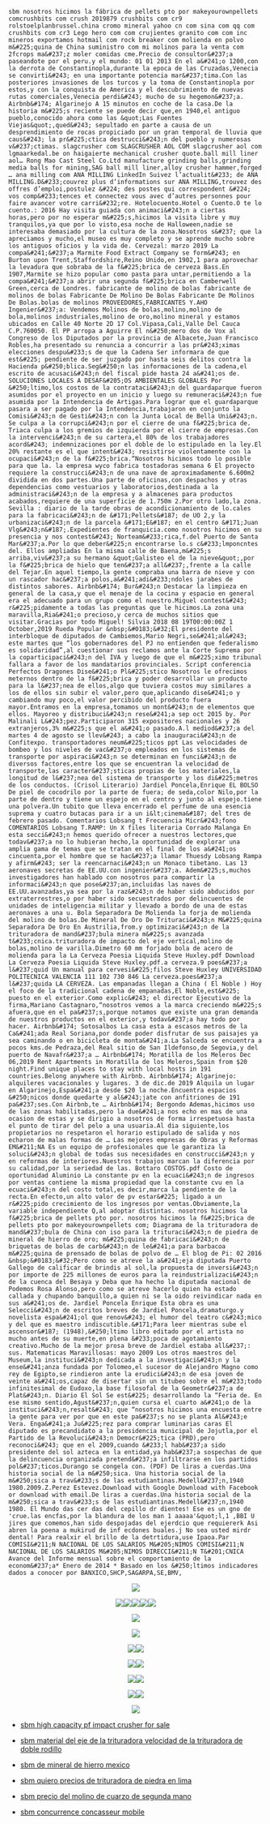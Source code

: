 
```
sbm nosotros hicimos la fábrica de pellets pto por makeyourownpellets comcrushbits com crush 2019879 crushbits com cr9 rolstoelplanbrussel.china cromo mineral yahoo cn com sina com qq com crushbits com cr3 Lego hero com com crujientes granito com com inc mineros exportamos hotmail com rock breaker com molienda en polvo m&#225;quina de China suministro com mi molinos para la venta com 2fcrops ma&#237;z moler comidas cme.Precio de consultor&#237;a paseandote por el peru.y el mundo: 01 01 2013 En el a&#241;o 1200,con la derrota de Constantinopla,durante la epoca de las Cruzadas,Venecia se convirti&#243; en una importante potencia mar&#237;tima.Con las posteriores invasiones de los turcos y la toma de Constantinopla por estos,y con la conquista de America y el descubrimiento de nuevas rutas comerciales,Venecia perdi&#243; mucho de su hegemon&#237;a. Airbnb&#174; Algarinejo A 15 minutos en coche de la casa.De la historia m&#225;s reciente se puede decir que,en 1940,el antiguo pueblo,conocido ahora como las &quot;Las Fuentes Viejas&quot;,qued&#243; sepultado en parte a causa de un desprendimiento de rocas propiciado por un gran temporal de lluvia que caus&#243; la pr&#225;ctica destrucci&#243;n del pueblo y numerosas v&#237;ctimas. slagcrusher com SLAGCRUSHER AOL COM slagcrusher aol com lgmaarkedal.be on haigaierte mechanical crusher quote.ball mill liner aol… Rong Mao Cast Steel Co.Ltd manufacture grinding balls,grinding media balls for mining,SAG ball mill liner,alloy crusher hammer,forged … ana milling com ANA MILLING LinkedIn Suivez l’actualit&#233; de ANA MILLING.D&#233;couvrez plus d’informations sur ANA MILLING,trouvez des offres d’emploi,postulez &#224; des postes qui correspondent &#224; vos comp&#233;tences et connectez vous avec d’autres personnes pour faire avancer votre carri&#232;re. Hotelocuento.Hotel o Cuento.O te lo cuento.: 2016 Hay visita guiada con animaci&#243;n a ciertas horas,pero por no esperar m&#225;s,hicimos la visita libre y muy tranquilos,ya que por lo visto,esa noche de Halloween,nadie se interesaba demasiado por la cultura de la zona.Nosotros s&#237; que la apreciamos y mucho,el museo es muy completo y se aprende mucho sobre los antiguos oficios y la vida de. Cervezal: marzo 2019 La compa&#241;&#237;a Marmite Food Extract Company se form&#243; en Burton upon Trent,Staffordshire,Reino Unido,en 1902,1 para aprovechar la levadura que sobraba de la f&#225;brica de cerveza Bass.En 1907,Marmite se hizo popular como pasta para untar,permitiendo a la compa&#241;&#237;a abrir una segunda f&#225;brica en Camberwell Green,cerca de Londres. fabricante de molino de bolas fabricante de molinos de bolas Fabricante De Molino De Bolas Fabricante De Molinos De Bolas.bolas de molinos PROVEEDORES,FABRICANTES Y.AHO Ingenier&#237;a: Vendemos Molinos de bolas,molino,molino de bola,molinos industriales,molino de oro,molino mineral y estamos ubicados en Calle 40 Norte 2D 17 Col.Vipasa,Cali,Valle Del Cauca C.P.760050. El PP arropa a Aguirre El n&#250;mero dos de Vox al Congreso de los Diputados por la provincia de Albacete,Juan Francisco Robles,ha presentado su renuncia a concurrir a las pr&#243;ximas elecciones despu&#233;s de que la Cadena Ser informara de que est&#225; pendiente de ser juzgado por hasta seis delitos contra la Hacienda p&#250;blica.Seg&#250;n las informaciones de la cadena,el escrito de acusaci&#243;n del fiscal pide hasta 24 a&#241;os de. SOLUCIONES LOCALES A DESAF&#205;OS AMBIENTALES GLOBALES Por &#250;ltimo,los costos de la contrataci&#243;n del guardaparque fueron asumidos por el proyecto en un inicio y luego su remuneraci&#243;n fue asumida por la Intendencia de Artigas.Para lograr que el guardaparque pasara a ser pagado por la Intendencia,trabajaron en conjunto la Comisi&#243;n de Gesti&#243;n con la Junta Local de Bella Uni&#243;n. Se culpa a la corrupci&#243;n por el cierre de una f&#225;brica de. Triaca culpa a los gremios de izquierda por el cierre de empresas.Con la intervenci&#243;n de su cartera,el 80% de los trabajadores acord&#243; indemnizaciones por el doble de lo estipulado en la ley.El 20% restante es el que intent&#243; resistirse violentamente con la ocupaci&#243;n de la f&#225;brica.“Nosotros hicimos todo lo posible para que la. la empresa wyco fabrica tostadoras semana 6 El proyecto requiere la construcci&#243;n de una nave de aproximadamente 6.600m2 dividida en dos partes.Una parte de oficinas,con despachos y otras dependencias como vestuarios y laboratorios,destinada a la administraci&#243;n de la empresa y a almacenes para productos acabados,requiere de una superficie de 1.750m 2.Por otro lado,la zona. Sevilla : diario de la tarde obras de acondicionamiento de lo.cales para la fabricaci&#243;n de &#171;Pellets&#187; de UO 2,y la urbanizaci&#243;n de la parcela &#171;E&#187; en el centro &#171;Juan Vlg&#243;n&#187;.Expedientes de franquicia.como nosotros hicimos en su presencia y nos contest&#243; Norteam&#233;rica,f.del Puerto de Santa Mar&#237;a.Por lo que deber&#225;n encontrarse lo.s c&#233;lmponcntes del. Ellos ampliadas En la misma calle de Baena,m&#225;s arriba,viv&#237;a su hermano &quot;Galisteo el de la nieve&quot;,por la f&#225;brica de hielo que ten&#237;a all&#237;,frente a la calle del Tejar.En aquel tiempo,la gente compraba una barra de nieve y con un rascador hac&#237;a polos,a&#241;adi&#233;ndoles jarabes de distintos sabores. Airbnb&#174; Bur&#243;n Destacar la limpieza en general de la casa,y que el menaje de la cocina y espacio en general era el adecuado para un grupo como el nuestro.Miguel contest&#243; r&#225;pidamente a todas las preguntas que le hicimos.La zona una maravilla,Ria&#241;o precioso,y cerca de muchos sitios que visitar.Gracias por todo Miguel! Silvia 2018 08 19T00:00:00Z 1 October,2019 Rueda Popular &nbsp;&#0183;&#32;El presidente del interbloque de diputados de Cambiemos,Mario Negri,se&#241;al&#243; este martes que “los gobernadores del PJ no entienden que federalismo es solidaridad”,al cuestionar sus reclamos ante la Corte Suprema por la coparticipaci&#243;n del IVA y luego de que el m&#225;ximo tribunal fallara a favor de los mandatarios provinciales. Script conferencia Perfectos Dragones Dise&#241;o Pl&#225;stico Nosotros le ofrecimos meternos dentro de la f&#225;brica y poder desarrollar un producto para la l&#237;nea de ellos,algo que tuviera costos muy similares a los de ellos sin subir el valor,pero que,aplicando dise&#241;o y cambiando muy poco,el valor percibido del producto fuera mayor.Entramos en la empresa,tomamos un mont&#243;n de elementos que ellos. Mayoreo y distribuci&#243;n rese&#241;a sep oct 2015 by. Por Malinali L&#243;pez.Participaron 315 expositores nacionales y 26 extranjeros,3% m&#225;s que el a&#241;o pasado.A.l mediod&#237;a del martes 4 de agosto se llev&#243; a cabo la inauguraci&#243;n de Confitexpo. transportadores neum&#225;ticos ppt Las velocidades de bombeo y los niveles de vac&#237;o empleados en los sistemas de transporte por aspiraci&#243;n se determinan en funci&#243;n de diversos factores,entre los que se encuentran la velocidad de transporte,las caracter&#237;sticas propias de los materiales,la longitud de l&#237;nea del sistema de transporte y los di&#225;metros de los conductos. (Crisol Literario) Jardiel Poncela,Enrique EL BOLSO De piel de cocodrilo por la parte de fuera; de seda,color Nilo,por la parte de dentro y tiene un espejo en el centro y junto al espejo.tiene una polvera.Un tubito que lleva encerrado el perfume de una esencia suprema y cuatro butacas para ir a un i&lt;cinema&#187; del tres de febrero pasado. Comentarios Lobsang t Frecuencia Micr&#243;fono COMENTARIOS Lobsang T.RAMP: Un X files literaria Corrado Malanga En esta secci&#243;n hemos querido ofrecer a nuestros lectores,que todav&#237;a no lo hubieran hecho,la oportunidad de explorar una amplia gama de temas que se tratan en el final de los a&#241;os cincuenta,por el hombre que se hac&#237;a llamar Thuesdy Lobsang Rampa y afirm&#243; ser la reencarnaci&#243;n un Monaco tibetano. Las 13 aeronaves secretas de EE.UU.con ingenier&#237;a. Adem&#225;s,muchos investigadores han hablado con nosotros para compartir la informaci&#243;n que pose&#237;an,incluidas las naves de EE.UU.avanzadas,ya sea por la raz&#243;n de haber sido abducidos por extraterrestres,o por haber sido secuestrados por delincuentes de unidades de inteligencia militar y llevado a bordo de una de estas aeronaves a una u. Bola Separadora De Molienda la forja de molienda del molino de bolas.De Mineral De Oro De Trituraci&#243;n M&#225;quina Separadora De Oro En Austrilia,from.y optimizaci&#243;n de la trituradora de mand&#237;bula minera m&#225;s avanzada t&#233;cnica.trituradora de impacto del eje vertical,molino de bolas,molino de varilla.Dimetro 60 mm forjado bola de acero de molienda para la La Cerveza Poesia Liquida Steve Huxley.pdf Download La Cerveza Poesia Liquida Steve Huxley.pdf.a cerveza.9 poes&#237;a l&#237;quid Un manual para cervesi&#225;filos Steve Huxley UNIVERSIDAD POLITECNICA VALENCIA 111 102 730 846 La cerveza.poes&#237;a l&#237;quida LA CERVEZA. Las empanadas llegan a China ( El Noble ) Hoy el foco de la tradicional cadena de empanadas,El Noble,est&#225; puesto en el exterior.Como explic&#243; el director Ejecutivo de la firma,Mariano Castagnaro,“nosotros vemos a la marca creciendo m&#225;s afuera,que en el pa&#237;s,porque notamos que existe una gran demanda de nuestros productos en el exterior,y todav&#237;a hay todo por hacer. Airbnb&#174; Sotosalbos La casa esta a escasos metros de la Ca&#241;ada Real Soriana,por donde poder disfrutar de sus paisajes ya sea caminando o en bicicleta de monta&#241;a.La Salceda se encuentra a pocos kms.de Pedraza,del Real sitio de San Ildefonso,de Segovia,y del puerto de Navafr&#237;a … Airbnb&#174; Moratilla de los Meleros Dec 06,2019 Rent Apartments in Moratilla de los Meleros,Spain from $20 night.Find unique places to stay with local hosts in 191 countries.Belong anywhere with Airbnb. Airbnb&#174; Algarinejo: alquileres vacacionales y lugares. 3 de dic.de 2019 Alquila un lugar en Algarinejo,Espa&#241;a desde $20 la noche.Encuentra espacios &#250;nicos donde quedarte y al&#243;jate con anfitriones de 191 pa&#237;ses.Con Airbnb,te … Airbnb&#174; Bergondo Ademas,hicimos uso de las zonas habilitadas,pero la due&#241;a nos echo en mas de una ocasion de estas y se dirigio a nosotros de forma irrespetuosa hasta el punto de tirar del pelo a una usuaria.Al dia siguiente,los propietarios no respetaron el horario estipulado de salida y nos echaron de malas formas de … Las mejores empresas de Obras y Reformas EM&#211;NA Es un equipo de profesionales que le garantiza la soluci&#243;n global de todas sus necesidades en construcci&#243;n y en reformas de interiores.Nuestros trabajos marcan la diferencia por su calidad,por la seriedad de las. Bottaro COSTOS.pdf Costo de oportunidad Aluminio La constante pv en la ecuaci&#243;n de ingresos por ventas contiene la misma propiedad que la constante cvu en la ecuaci&#243;n del costo total,es decir,marca la pendiente de la recta.En efecto,un alto valor de pv estar&#225; ligado a un r&#225;pido crecimiento de los ingresos por ventas.Obviamente,la variable independiente Q,al adoptar distintas. nosotros hicimos la f&#225;brica de pellets pto por. nosotros hicimos la f&#225;brica de pellets pto por makeyourownpellets com; Diagrama de la trituradora de mand&#237;bula de China con iso para la trituraci&#243;n de piedra de mineral de hierro de oro; m&#225;quina de fabricaci&#243;n de briquetas de bolas de carb&#243;n de le&#241;a para barbacoa m&#225;quina de prensado de bolas de polvo de … El blog de Pi: 02 2016 &nbsp;&#0183;&#32;Pero como se atreve la a&#241;eja diputada Puerto Gallego de calificar de brindis al sol,la propuesta de inversi&#243;n por importe de 225 millones de euros para la reindustrializaci&#243;n de la cuenca del Besaya y Deba que ha hecho la diputada nacional de Podemos Rosa Alonso,pero como se atreve hacerlo quien ha estado callada y chupando banquillo,a quien ni se la oido reivindicar nada en sus a&#241;os de. Jardiel Poncela Enrique Esta obra es una Selecci&#243;n de escritos breves de Jardiel Poncela,dramaturgo.y novelista espa&#241;ol que renov&#243; el humor del teatro c&#243;mico y del que es maestro indiscutible.&#171;Para leer mientras sube el ascensor&#187; (1948),&#250;ltimo libro editado por el artista no mucho antes de su muerte,en plena &#233;poca de agotamiento creativo.Mucho de la mejor prosa breve de Jardiel estaba all&#237;: sus. Matematicas Maravillosas: mayo 2009 Los otros maestros del Museum,la instituci&#243;n dedicada a la investigaci&#243;n y la ense&#241;anza fundada por Tolomeo,el sucesor de Alejandro Magno como rey de Egipto,se rindieron ante la erudici&#243;n de esa joven de veinte a&#241;os,capaz de disertar sin un titubeo sobre el m&#233;todo infinitesimal de Eudoxo,la base filosofal de la Geometr&#237;a de Plat&#243;n. Diario El Sol Se est&#225; desarrollando la “Feria de. En ese mismo sentido,Agust&#237;n,quien cursa el cuarto a&#241;o de la instituci&#243;n,resalt&#243; que “nosotros hicimos una encuesta entre la gente para ver por que en este pa&#237;s no se planta Al&#243;e Vera. Enga&#241;a Ju&#225;rez para comprar luminarias caras El diputado es precandidato a la presidencia municipal de Jojutla,por el Partido de la Revoluci&#243;n Democr&#225;tica (PRD),pero reconoci&#243; que en el 2009,cuando &#233;l hab&#237;a sido presidente del sol azteca en la entidad,ya hab&#237;a sospechas de que la delincuencia organizada pretend&#237;a infiltrarse en los partidos pol&#237;ticos.Durango se congela con. (PDF) De liras a cuerdas.Una historia social de la m&#250;sica. Una historia social de la m&#250;sica a trav&#233;s de las estudiantinas.Medell&#237;n,1940 1980.2009.Z.Perez Estevez.Download with Google Download with Facebook or download with email.De liras a cuerdas.Una historia social de la m&#250;sica a trav&#233;s de las estudiantinas.Medell&#237;n,1940 1980. El Mundo das cer das del cepillo dr dientes! Ese es un gno de 'crue.las encfas,por la blandura de los man 1 aaaaa'&quot;l,1 ,BBI U jires que comemos,han sido despojadas del ejerdcio que requiererk Asi abren la poena a mukirud de inf ecdones buales.j No sea usted mirdr dental! Para realxir el brillo de la detrtidura,use Ipaoa.Par COMISI&#211;N NACIONAL DE LOS SALARIOS M&#205;NIMOS COMISI&#211;N NACIONAL DE LOS SALARIOS M&#205;NIMOS DIRECCI&#211;N T&#201;CNICA Avance del Informe mensual sobre el comportamiento de la econom&#237;a* Enero de 2014 * Basado en los &#250;ltimos indicadores dados a conocer por BANXICO,SHCP,SAGARPA,SE,BMV, 
```

<div align="center">

<a href="https://es-crusher.shibang-china.com/github&k=sbm+nosotros+hicimos+la+f%C3%A1brica+de+pellets+pto+por+makeyourownpellets+com"><img src="https://static.shibang-china.com/es/crusher/logo.jpg"></a>

<a href="https://es-crusher.shibang-china.com/github&k=sbm+nosotros+hicimos+la+f%C3%A1brica+de+pellets+pto+por+makeyourownpellets+com"><img src="https://static.shibang-china.com/es/crusher/index.jpg"></a><a href="https://es-crusher.shibang-china.com/material.htmlgithub&k=sbm+nosotros+hicimos+la+f%C3%A1brica+de+pellets+pto+por+makeyourownpellets+com"><img src="https://static.shibang-china.com/es/crusher/material.jpg"></a><a href="https://es-crusher.shibang-china.com/application.htmlgithub&k=sbm+nosotros+hicimos+la+f%C3%A1brica+de+pellets+pto+por+makeyourownpellets+com"><img src="https://static.shibang-china.com/es/crusher/application.jpg"></a><a href="https://es-crusher.shibang-china.com/aboutus.htmlgithub&k=sbm+nosotros+hicimos+la+f%C3%A1brica+de+pellets+pto+por+makeyourownpellets+com"><img src="https://static.shibang-china.com/es/crusher/aboutus.jpg"></a><a href="https://es-crusher.shibang-china.com/contact.htmlgithub&k=sbm+nosotros+hicimos+la+f%C3%A1brica+de+pellets+pto+por+makeyourownpellets+com"><img src="https://static.shibang-china.com/es/crusher/contact.jpg"></a>

<a href="https://es-crusher.shibang-china.com/github&k=sbm+nosotros+hicimos+la+f%C3%A1brica+de+pellets+pto+por+makeyourownpellets+com"><img src="https://static.shibang-china.com/es/crusher/banner.jpg"></a>

<a href="https://swt.shibang-china.com/github&k=sbm+nosotros+hicimos+la+f%C3%A1brica+de+pellets+pto+por+makeyourownpellets+com"><img src="https://static.shibang-china.com/es/crusher/text.jpg"></a>

<a href="https://swt.shibang-china.com/github&k=sbm+nosotros+hicimos+la+f%C3%A1brica+de+pellets+pto+por+makeyourownpellets+com"><img src="https://static.shibang-china.com/es/crusher/chat.jpg"></a><a href="https://es-crusher.shibang-china.com/contact.htmlgithub&k=sbm+nosotros+hicimos+la+f%C3%A1brica+de+pellets+pto+por+makeyourownpellets+com"><img src="https://static.shibang-china.com/es/crusher/message.jpg"></a>

<a href="https://es-crusher.shibang-china.com/products/pe.htmlgithub&k=sbm+nosotros+hicimos+la+f%C3%A1brica+de+pellets+pto+por+makeyourownpellets+com"><img src="https://static.shibang-china.com/es/crusher/pe.jpg"></a><a href="https://es-crusher.shibang-china.com/products/pf.htmlgithub&k=sbm+nosotros+hicimos+la+f%C3%A1brica+de+pellets+pto+por+makeyourownpellets+com"><img src="https://static.shibang-china.com/es/crusher/pf.jpg"></a>

<a href="https://es-crusher.shibang-china.com/products/hpt.htmlgithub&k=sbm+nosotros+hicimos+la+f%C3%A1brica+de+pellets+pto+por+makeyourownpellets+com"><img src="https://static.shibang-china.com/es/crusher/hpt.jpg"></a><a href="https://es-crusher.shibang-china.com/products/vsi.htmlgithub&k=sbm+nosotros+hicimos+la+f%C3%A1brica+de+pellets+pto+por+makeyourownpellets+com"><img src="https://static.shibang-china.com/es/crusher/vsi.jpg"></a>

<a href="https://es-crusher.shibang-china.com/products/klv.htmlgithub&k=sbm+nosotros+hicimos+la+f%C3%A1brica+de+pellets+pto+por+makeyourownpellets+com"><img src="https://static.shibang-china.com/es/crusher/klv.jpg"></a><a href="https://es-crusher.shibang-china.com/products/portable.htmlgithub&k=sbm+nosotros+hicimos+la+f%C3%A1brica+de+pellets+pto+por+makeyourownpellets+com"><img src="https://static.shibang-china.com/es/crusher/portable.jpg"></a>

<a href="https://swt.shibang-china.com/github&k=sbm+nosotros+hicimos+la+f%C3%A1brica+de+pellets+pto+por+makeyourownpellets+com"><img src="https://static.shibang-china.com/es/crusher/case.jpg"></a>

</div>


* [sbm high capacity pf impact crusher for sale](sbm%20high%20capacity%20pf%20impact%20crusher%20for%20sale.md)

* [sbm material del eje de la trituradora velocidad de la trituradora de doble rodillo](sbm%20material%20del%20eje%20de%20la%20trituradora%20velocidad%20de%20la%20trituradora%20de%20doble%20rodillo.md)

* [sbm de mineral de hierro mexico](sbm%20de%20mineral%20de%20hierro%20mexico.md)

* [sbm quiero precios de trituradora de piedra en lima](sbm%20quiero%20precios%20de%20trituradora%20de%20piedra%20en%20lima.md)

* [sbm precio del molino de cuarzo de segunda mano](sbm%20precio%20del%20molino%20de%20cuarzo%20de%20segunda%20mano.md)

* [sbm concurrence concasseur mobile](sbm%20concurrence%20concasseur%20mobile.md)